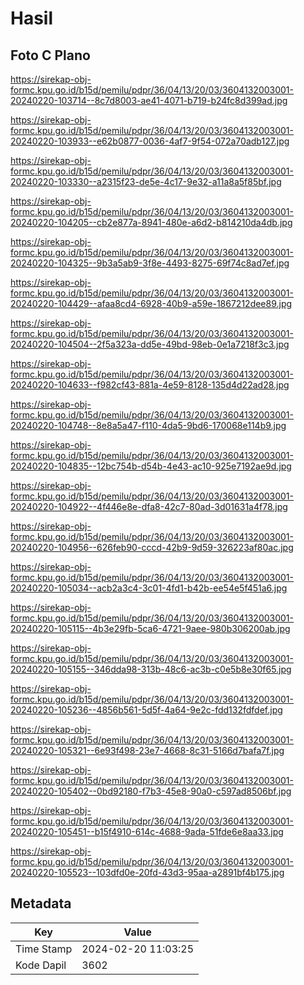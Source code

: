 # Hasil

## Foto C Plano

https://sirekap-obj-formc.kpu.go.id/b15d/pemilu/pdpr/36/04/13/20/03/3604132003001-20240220-103714--8c7d8003-ae41-4071-b719-b24fc8d399ad.jpg

https://sirekap-obj-formc.kpu.go.id/b15d/pemilu/pdpr/36/04/13/20/03/3604132003001-20240220-103933--e62b0877-0036-4af7-9f54-072a70adb127.jpg

https://sirekap-obj-formc.kpu.go.id/b15d/pemilu/pdpr/36/04/13/20/03/3604132003001-20240220-103330--a2315f23-de5e-4c17-9e32-a11a8a5f85bf.jpg

https://sirekap-obj-formc.kpu.go.id/b15d/pemilu/pdpr/36/04/13/20/03/3604132003001-20240220-104205--cb2e877a-8941-480e-a6d2-b814210da4db.jpg

https://sirekap-obj-formc.kpu.go.id/b15d/pemilu/pdpr/36/04/13/20/03/3604132003001-20240220-104325--9b3a5ab9-3f8e-4493-8275-69f74c8ad7ef.jpg

https://sirekap-obj-formc.kpu.go.id/b15d/pemilu/pdpr/36/04/13/20/03/3604132003001-20240220-104429--afaa8cd4-6928-40b9-a59e-1867212dee89.jpg

https://sirekap-obj-formc.kpu.go.id/b15d/pemilu/pdpr/36/04/13/20/03/3604132003001-20240220-104504--2f5a323a-dd5e-49bd-98eb-0e1a7218f3c3.jpg

https://sirekap-obj-formc.kpu.go.id/b15d/pemilu/pdpr/36/04/13/20/03/3604132003001-20240220-104633--f982cf43-881a-4e59-8128-135d4d22ad28.jpg

https://sirekap-obj-formc.kpu.go.id/b15d/pemilu/pdpr/36/04/13/20/03/3604132003001-20240220-104748--8e8a5a47-f110-4da5-9bd6-170068e114b9.jpg

https://sirekap-obj-formc.kpu.go.id/b15d/pemilu/pdpr/36/04/13/20/03/3604132003001-20240220-104835--12bc754b-d54b-4e43-ac10-925e7192ae9d.jpg

https://sirekap-obj-formc.kpu.go.id/b15d/pemilu/pdpr/36/04/13/20/03/3604132003001-20240220-104922--4f446e8e-dfa8-42c7-80ad-3d01631a4f78.jpg

https://sirekap-obj-formc.kpu.go.id/b15d/pemilu/pdpr/36/04/13/20/03/3604132003001-20240220-104956--626feb90-cccd-42b9-9d59-326223af80ac.jpg

https://sirekap-obj-formc.kpu.go.id/b15d/pemilu/pdpr/36/04/13/20/03/3604132003001-20240220-105034--acb2a3c4-3c01-4fd1-b42b-ee54e5f451a6.jpg

https://sirekap-obj-formc.kpu.go.id/b15d/pemilu/pdpr/36/04/13/20/03/3604132003001-20240220-105115--4b3e29fb-5ca6-4721-9aee-980b306200ab.jpg

https://sirekap-obj-formc.kpu.go.id/b15d/pemilu/pdpr/36/04/13/20/03/3604132003001-20240220-105155--346dda98-313b-48c6-ac3b-c0e5b8e30f65.jpg

https://sirekap-obj-formc.kpu.go.id/b15d/pemilu/pdpr/36/04/13/20/03/3604132003001-20240220-105236--4856b561-5d5f-4a64-9e2c-fdd132fdfdef.jpg

https://sirekap-obj-formc.kpu.go.id/b15d/pemilu/pdpr/36/04/13/20/03/3604132003001-20240220-105321--6e93f498-23e7-4668-8c31-5166d7bafa7f.jpg

https://sirekap-obj-formc.kpu.go.id/b15d/pemilu/pdpr/36/04/13/20/03/3604132003001-20240220-105402--0bd92180-f7b3-45e8-90a0-c597ad8506bf.jpg

https://sirekap-obj-formc.kpu.go.id/b15d/pemilu/pdpr/36/04/13/20/03/3604132003001-20240220-105451--b15f4910-614c-4688-9ada-51fde6e8aa33.jpg

https://sirekap-obj-formc.kpu.go.id/b15d/pemilu/pdpr/36/04/13/20/03/3604132003001-20240220-105523--103dfd0e-20fd-43d3-95aa-a2891bf4b175.jpg


## Metadata

| Key        | Value               |
| ---------- | ------------------- |
| Time Stamp | 2024-02-20 11:03:25 |
| Kode Dapil | 3602                |



